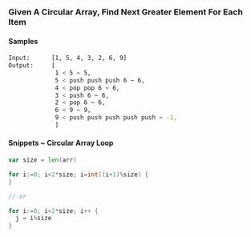 ### Given A Circular Array, Find Next Greater Element For Each Item

#### Samples
```bash
Input:      [1, 5, 4, 3, 2, 6, 9]
Output:     [
             1 < 5 ~ 5, 
             5 < push push push 6 ~ 6,  
             4 < pop pop 6 ~ 6,  
             3 < push 6 ~ 6,
             2 < pop 6 ~ 6,
             6 < 9 ~ 9,
             9 < push push push push push ~ -1,
             ]
```

#### Snippets ~ Circular Array Loop
```go
var size = len(arr)

for i:=0; i<2*size; i=int((i+1)%size) {
}

// or

for i:=0; i<2*size; i++ {
  j = i%size
}
```
